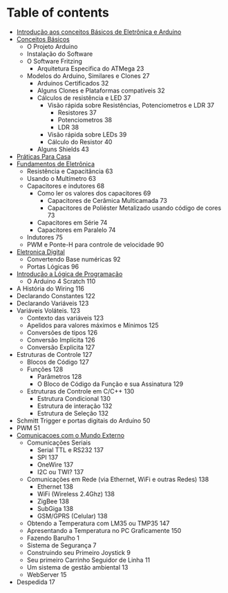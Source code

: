 # Table of contents

* [Introdução aos conceitos Básicos de Eletrônica e Arduino](README.md)
* [Conceitos Básicos](conceitos-basicos/README.md)
  * O Projeto Arduino
  * Instalação do Software
  * O Software Fritzing
    * Arquitetura Especifica do ATMega 23
  * Modelos do Arduino, Similares e Clones 27
    * Arduinos Certificados 32
    * Alguns Clones e Plataformas compatíveis 32
    * Cálculos de resistência e LED 37
      * Visão rápida sobre Resistências, Potenciometros e LDR 37
        * Resistores 37
        * Potenciometros 38
        * LDR 38
      * Visão rápida sobre LEDs 39
      * Cálculo do Resistor 40
    * Alguns Shields 43
* [Práticas Para Casa](praticas-para-casa.md)
* [Fundamentos de Eletrônica](fundamentos-de-eletronica/README.md)
  * Resistência e Capacitância 63
  * Usando o Multímetro 63
  * Capacitores e indutores 68
    * Como ler os valores dos capacitores 69
      * Capacitores de Cerâmica Multicamada 73
      * Capacitores de Poliéster Metalizado usando código de cores 73
    * Capacitores em Série 74
    * Capacitores em Paralelo 74
  * Indutores 75
  * PWM e Ponte-H para controle de velocidade 90
* [Eletronica Digital](eletronica-digital/README.md)
  * Convertendo Base numéricas 92
  * Portas Lógicas 96
* [Introdução a Lógica de Programação](introducao-a-logica-de-programacao/README.md)
  * O Arduino 4 Scratch 110
* A História do Wiring 116
* Declarando Constantes 122
* Declarando Variáveis 123
* Variáveis Voláteis. 123
  * Contexto das variáveis 123
  * Apelidos para valores máximos e Mínimos 125
  * Conversões de tipos 126
  * Conversão Implícita 126
  * Conversão Explicita 127
* Estruturas de Controle 127
  * Blocos de Código 127
  * Funções 128
    * Parâmetros 128
    * O Bloco de Código da Função e sua Assinatura 129
  * Estruturas de Controle em C/C++ 130
    * Estrutura Condicional 130
    * Estrutura de interação 132
    * Estrutura de Seleção 132
* Schmitt Trigger e portas digitais do Arduíno 50
* PWM 51
* [Comunicacoes com o Mundo Externo](comunicacoes-com-o-mundo-externo/README.md)
  * Comunicações Seriais
    * Serial TTL e RS232 137
    * SPI 137
    * OneWire 137
    * I2C ou TWI? 137
  * Comunicações em Rede \(via Ethernet, WiFi e outras Redes\) 138
    * Ethernet 138
    * WiFi \(Wireless 2.4Ghz\) 138
    * ZigBee 138
    * SubGiga 138
    * GSM/GPRS \(Celular\) 138
  * Obtendo a Temperatura com LM35 ou TMP35 147
  * Apresentando a Temperatura no PC Graficamente 150
  * Fazendo Barulho 1
  * Sistema de Segurança 7
  * Construindo seu Primeiro Joystick 9
  * Seu primeiro Carrinho Seguidor de Linha 11
  * Um sistema de gestão ambiental 13
  * WebServer 15
* Despedida 17

